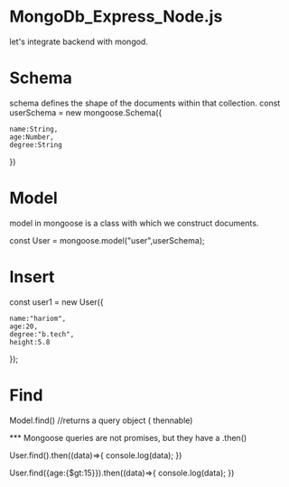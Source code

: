 # MongoDb_Express_Node.js
let's integrate backend with mongod.

# Schema

schema defines the shape of the documents within that collection.
const userSchema = new mongoose.Schema({

    name:String,
    age:Number,
    degree:String
})

# Model

model in mongoose is a class with which we construct documents.

const User = mongoose.model("user",userSchema);

# Insert 

const user1 = new User({

    name:"hariom",
    age:20,
    degree:"b.tech",
    height:5.8
});

# Find 
Model.find() //returns a query object ( thennable)

*** Mongoose queries are not promises, but they have a .then()

User.find().then((data)=>{
    console.log(data);
})

User.find({age:{$gt:15}}).then((data)=>{
    console.log(data);
})

